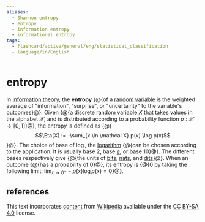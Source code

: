 ```yaml
---
aliases:
  - Shannon entropy
  - entropy
  - information entropy
  - informational entropy
tags:
  - flashcard/active/general/eng/statistical_classification
  - language/in/English
---
```


# entropy

In [information theory](information%20entropy.md), the __entropy__ {@{of a [random variable](random%20variable.md) is the weighted average of "information", "surprise", or "uncertainty" to the variable's outcomes}@}. Given {@{a discrete random variable $X$ that takes values in the alphabet $\mathcal X$, and is distributed according to a probability function $p: \mathcal X \to [0, 1]$}@}, the entropy is defined as {@{$$\Eta(X) := -\sum_{x \in \mathcal X} p(x) \log p(x)$$}@}. The choice of base of $\log$, the [logarithm](logarithm.md) {@{can be chosen according to the application. It is usually base 2, base [_e_](Euler's%20number.md), or base 10}@}. The different bases respectively give {@{the units of [bits](bit.md), [nats](nat%20(unit).md), and [dits](hartley%20(unit).md)}@}. When an outcome {@{has a probability of 0}@}, its entropy is {@{0 by taking the following limit: $\lim_{x \to 0^+} -p(x) \log p(x) = 0$}@}. <!--SR:!2026-12-26,751,330!2026-02-09,495,310!2026-03-27,496,310!2026-11-28,719,330!2026-08-28,665,330!2028-08-10,1041,290!2025-10-22,16,320-->

## references

This text incorporates [content](https://en.wikipedia.org/wiki/entropy_(information_theory)) from [Wikipedia](Wikipedia.md) available under the [CC BY-SA 4.0](https://creativecommons.org/licenses/by-sa/4.0/) license.
